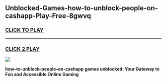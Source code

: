 
## Unblocked-Games-how-to-unblock-people-on-cashapp-Play-Free-8gwvq
<h3>
<a href="https://premium76.site?title=how-to-unblock-people-on-cashapp&ref=10A">CLICK TO PLAY</a></h3>
<hr>

<h3>
<a href="https://premium76.site?title=how-to-unblock-people-on-cashapp&ref=10A">CLICK 2 PLAY</a>
  
</h3>

<a href="https://premium76.site?title=how-to-unblock-people-on-cashapp&ref=10A"><img src="https://clearcache.store/games.png"></a>


**how-to-unblock-people-on-cashapp games unblocked: Your Gateway to Fun and Accessible Online Gaming**
